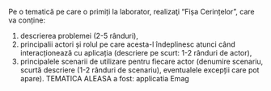 Pe o tematică pe care o primiți la laborator, realizaţi “Fișa Cerințelor”, care va conține:
1) descrierea problemei (2-5 rânduri),
2) principalii actori și rolul pe care acesta-l îndeplinesc atunci când interacționează cu aplicația
(descriere pe scurt: 1-2 rânduri de actor),
3) principalele scenarii de utilizare pentru fiecare actor (denumire scenariu, scurtă descriere (1-2
rânduri de scenariu), eventualele excepții care pot apare).
TEMATICA ALEASA a fost: applicatia Emag
